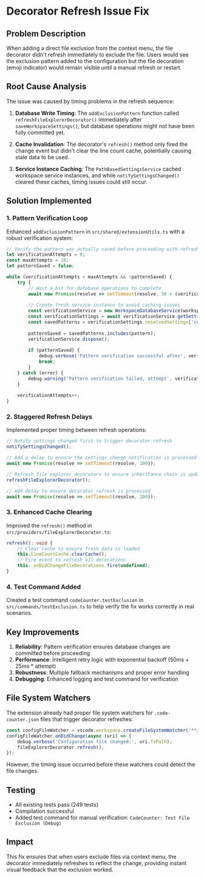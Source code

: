 # Decorator Refresh Issue Fix

## Problem Description
When adding a direct file exclusion from the context menu, the file decorator didn't refresh immediately to exclude the file. Users would see the exclusion pattern added to the configuration but the file decoration (emoji indicator) would remain visible until a manual refresh or restart.

## Root Cause Analysis
The issue was caused by timing problems in the refresh sequence:

1. **Database Write Timing**: The `addExclusionPattern` function called `refreshFileExplorerDecorator()` immediately after `saveWorkspaceSettings()`, but database operations might not have been fully committed yet.

2. **Cache Invalidation**: The decorator's `refresh()` method only fired the change event but didn't clear the line count cache, potentially causing stale data to be used.

3. **Service Instance Caching**: The `PathBasedSettingsService` cached workspace service instances, and while `notifySettingsChanged()` cleared these caches, timing issues could still occur.

## Solution Implemented

### 1. Pattern Verification Loop
Enhanced `addExclusionPattern` in `src/shared/extensionUtils.ts` with a robust verification system:

```typescript
// Verify the pattern was actually saved before proceeding with refreshes
let verificationAttempts = 0;
const maxAttempts = 10;
let patternSaved = false;

while (verificationAttempts < maxAttempts && !patternSaved) {
    try {
        // Wait a bit for database operations to complete
        await new Promise(resolve => setTimeout(resolve, 50 + (verificationAttempts * 25)));
        
        // Create fresh service instance to avoid caching issues
        const verificationService = new WorkspaceDatabaseService(workspacePath);
        const verificationSettings = await verificationService.getSettingsWithInheritance(normalizedTargetDirectory);
        const savedPatterns = verificationSettings.resolvedSettings['codeCounter.excludePatterns'] || [];
        
        patternSaved = savedPatterns.includes(pattern);
        verificationService.dispose();
        
        if (patternSaved) {
            debug.verbose('Pattern verification successful after', verificationAttempts + 1, 'attempts');
            break;
        }
    } catch (error) {
        debug.warning('Pattern verification failed, attempt', verificationAttempts + 1, ':', error);
    }
    
    verificationAttempts++;
}
```

### 2. Staggered Refresh Delays
Implemented proper timing between refresh operations:

```typescript
// Notify settings changed first to trigger decorator refresh
notifySettingsChanged();

// Add a delay to ensure the settings change notification is processed
await new Promise(resolve => setTimeout(resolve, 100));

// Refresh file explorer decorators to ensure inheritance chain is updated
refreshFileExplorerDecorator();

// Add delay to ensure decorator refresh is processed
await new Promise(resolve => setTimeout(resolve, 200));
```

### 3. Enhanced Cache Clearing
Improved the `refresh()` method in `src/providers/fileExplorerDecorator.ts`:

```typescript
refresh(): void {
    // Clear cache to ensure fresh data is loaded
    this.lineCountCache.clearCache();
    // Fire event to refresh all decorations
    this._onDidChangeFileDecorations.fire(undefined);
}
```

### 4. Test Command Added
Created a test command `codeCounter.testExclusion` in `src/commands/testExclusion.ts` to help verify the fix works correctly in real scenarios.

## Key Improvements

1. **Reliability**: Pattern verification ensures database changes are committed before proceeding
2. **Performance**: Intelligent retry logic with exponential backoff (50ms + 25ms * attempt)
3. **Robustness**: Multiple fallback mechanisms and proper error handling
4. **Debugging**: Enhanced logging and test command for verification

## File System Watchers
The extension already had proper file system watchers for `.code-counter.json` files that trigger decorator refreshes:

```typescript
const configFileWatcher = vscode.workspace.createFileSystemWatcher('**/.code-counter.json');
configFileWatcher.onDidChange(async (uri) => {
    debug.verbose('Configuration file changed:', uri.fsPath);
    fileExplorerDecorator.refresh();
});
```

However, the timing issue occurred before these watchers could detect the file changes.

## Testing
- All existing tests pass (249 tests)
- Compilation successful
- Added test command for manual verification: `CodeCounter: Test File Exclusion (Debug)`

## Impact
This fix ensures that when users exclude files via context menu, the decorator immediately refreshes to reflect the change, providing instant visual feedback that the exclusion worked.